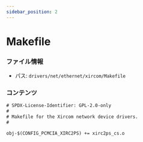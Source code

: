 ```yaml
---
sidebar_position: 2
---
```

# Makefile

### ファイル情報

- パス: `drivers/net/ethernet/xircom/Makefile`

### コンテンツ

```txt
# SPDX-License-Identifier: GPL-2.0-only
#
# Makefile for the Xircom network device drivers.
#

obj-$(CONFIG_PCMCIA_XIRC2PS) += xirc2ps_cs.o

```
